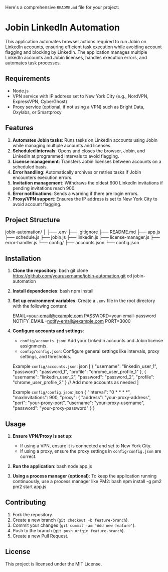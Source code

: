 Here's a comprehensive `README.md` file for your project:


# Jobin LinkedIn Automation

This application automates browser actions required to run Jobin on LinkedIn accounts, ensuring efficient task execution while avoiding account flagging and blocking by LinkedIn. The application manages multiple LinkedIn accounts and Jobin licenses, handles execution errors, and automates task processes.

## Requirements

- Node.js
- VPN service with IP address set to New York City (e.g., NordVPN, ExpressVPN, CyberGhost)
- Proxy service (optional, if not using a VPN) such as Bright Data, Oxylabs, or Smartproxy

## Features

1. **Automates Jobin tasks**: Runs tasks on LinkedIn accounts using Jobin while managing multiple accounts and licenses.
2. **Scheduled intervals**: Opens and closes the browser, Jobin, and LinkedIn at programmed intervals to avoid flagging.
3. **License management**: Transfers Jobin licenses between accounts on a scheduled basis.
4. **Error handling**: Automatically archives or retries tasks if Jobin encounters execution errors.
5. **Invitation management**: Withdraws the oldest 600 LinkedIn invitations if pending invitations reach 900.
6. **Error notifications**: Sends a warning if there are login errors.
7. **Proxy/VPN support**: Ensures the IP address is set to New York City to avoid account flagging.

## Project Structure


jobin-automation/
│
├── .env
├── .gitignore
├── README.md
├── app.js
├── schedule.js
├── jobin.js
├── linkedin.js
├── license-manager.js
├── error-handler.js
└── config/
    ├── accounts.json
    └── config.json


## Installation

1. **Clone the repository**:
    bash
    git clone https://github.com/yourusername/jobin-automation.git
    cd jobin-automation
    

2. **Install dependencies**:
    bash
    npm install
    

3. **Set up environment variables**:
    Create a `.env` file in the root directory with the following content:
    
    EMAIL=your-email@example.com
    PASSWORD=your-email-password
    NOTIFY_EMAIL=notify-email@example.com
    PORT=3000
    

4. **Configure accounts and settings**:
    - `config/accounts.json`: Add your LinkedIn accounts and Jobin license assignments.
    - `config/config.json`: Configure general settings like intervals, proxy settings, and thresholds.

    Example `config/accounts.json`:
    json
    [
      {
        "username": "linkedin_user_1",
        "password": "password_1",
        "profile": "chrome_user_profile_1"
      },
      {
        "username": "linkedin_user_2",
        "password": "password_2",
        "profile": "chrome_user_profile_2"
      }
      // Add more accounts as needed
    ]

    Example `config/config.json`:
    json
    {
      "interval": "0 * * * *",
      "maxInvitations": 900,
      "proxy": {
        "address": "your-proxy-address",
        "port": "your-proxy-port",
        "username": "your-proxy-username",
        "password": "your-proxy-password"
      }
    }
    

## Usage

1. **Ensure VPN/Proxy is set up**:
    - If using a VPN, ensure it is connected and set to New York City.
    - If using a proxy, ensure the proxy settings in `config/config.json` are correct.

2. **Run the application**:
    bash
    node app.js
    

3. **Using a process manager (optional)**:
    To keep the application running continuously, use a process manager like PM2:
    bash
    npm install -g pm2
    pm2 start app.js
    

## Contributing

1. Fork the repository.
2. Create a new branch (`git checkout -b feature-branch`).
3. Commit your changes (`git commit -am 'Add new feature'`).
4. Push to the branch (`git push origin feature-branch`).
5. Create a new Pull Request.

## License

This project is licensed under the MIT License.
